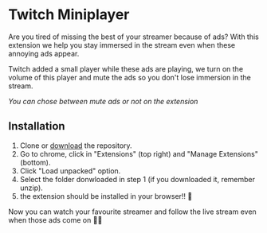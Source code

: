 # Twitch Miniplayer

Are you tired of missing the best of your streamer because of ads? With this extension we help you stay immersed in the stream even when these annoying ads appear. 

Twitch added a small player while these ads are playing, we turn on the volume of this player and mute the ads so you don't lose immersion in the stream.

*You can chose between mute ads or not on the extension*

## Installation

1. Clone or [download](https://github.com/salvaoo/twitch-miniplayer) the repository.
2. Go to chrome, click in "Extensions" (top right) and "Manage Extensions" (bottom).
3. Click "Load unpacked" option.
4. Select the folder donwloaded in step 1 (if you downloaded it, remember unzip).
5. the extension should be installed in your browser!! :tada:

Now you can watch your favourite streamer and follow the live stream even when those ads come on :raised_hands::raised_hands: